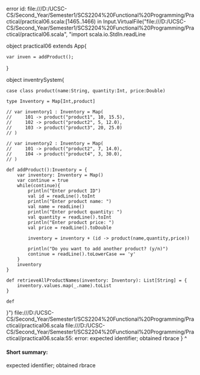 error id: file:///D:/UCSC-CS/Second_Year/Semester1/SCS2204%20Functional%20Programming/Practical/practical06.scala:[1465..1466) in Input.VirtualFile("file:///D:/UCSC-CS/Second_Year/Semester1/SCS2204%20Functional%20Programming/Practical/practical06.scala", "import scala.io.StdIn.readLine

object practical06 extends App{

    var inven = addProduct();
    

}



object inventrySystem{
    
    case class product(name:String, quantity:Int, price:Double)

    type Inventory = Map[Int,product]

    // var inventory1 : Inventory = Map(
    //     101 -> product("product1", 10, 15.5),
    //     102 -> product("product2", 5, 12.0),
    //     103 -> product("product3", 20, 25.0)
    // )

    // var inventory2 : Inventory = Map(
    //     101 -> product("product2", 7, 14.0),
    //     104 -> product("product4", 3, 30.0),
    // )

    def addProduct():Inventory = {
        var inventory: Inventory = Map()
        var continue = true
        while(continue){
            println("Enter product ID")
            val id = readLine().toInt
            println("Enter product name: ")
            val name = readLine()
            println("Enter product quantity: ")
            val quantity = readLine().toInt
            println("Enter product price: ")
            val price = readLine().toDouble

            inventory = inventory + (id -> product(name,quantity,price))

            println("Do you want to add another product? (y/n)")
            continue = readLine().toLowerCase == 'y'
        }
        inventory    
    }

    def retrieveAllProductNames(inventory: Inventory): List[String] = {
        inventory.values.map(_.name).toList
    }

    def 
}")
file:///D:/UCSC-CS/Second_Year/Semester1/SCS2204%20Functional%20Programming/Practical/practical06.scala
file:///D:/UCSC-CS/Second_Year/Semester1/SCS2204%20Functional%20Programming/Practical/practical06.scala:55: error: expected identifier; obtained rbrace
}
^
#### Short summary: 

expected identifier; obtained rbrace